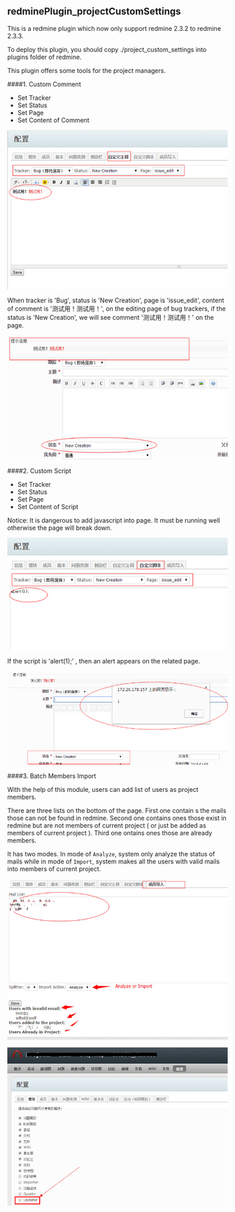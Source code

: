 ## redminePlugin_projectCustomSettings

This is a redmine plugin which now only support redmine 2.3.2 to redmine 2.3.3.

To deploy this plugin, you should copy ./project_custom_settings into plugins folder of redmine.

This plugin offers some tools for the project managers.

####1. Custom Comment

* Set Tracker
* Set Status
* Set Page
* Set Content of Comment

![image](https://github.com/nmgfrank/redminePlugin_projectCustomSettings/blob/master/readme_pic/comment_setting.jpg)

When tracker is 'Bug', status is 'New Creation', page is 'issue_edit', content of comment is '测试用！测试用！', 
on the editing page of bug trackers, if the status is 'New Creation', we will see comment  '测试用！测试用！' on the page.

![image](https://github.com/nmgfrank/redminePlugin_projectCustomSettings/blob/master/readme_pic/comment_show.jpg)


####2. Custom Script

* Set Tracker
* Set Status
* Set Page
* Set Content of Script

Notice: It is dangerous to add javascript into page. It must be running well otherwise the page will break down.

![image](https://github.com/nmgfrank/redminePlugin_projectCustomSettings/blob/master/readme_pic/script_edit.jpg)

If the script is 'alert(1);' , then an alert appears on the related page.

![image](https://github.com/nmgfrank/redminePlugin_projectCustomSettings/blob/master/readme_pic/script_show.jpg)

####3. Batch Members Import

With the help of this module, users can add list of users as project members.

There are three lists on the bottom of the page. First one contain s the mails those can not be found in redmine. Second one contains ones those exist in redmine but are not members of current project ( or just be added as members of current project ). Third one ontains ones those are already members.

It has two modes. In mode of `Analyze`, system only analyze the status of mails while in mode of `Import`, system makes all the users with valid mails into members of current project. 

![image](https://github.com/nmgfrank/redminePlugin_projectCustomSettings/blob/master/readme_pic/users.jpg)

















![image](https://github.com/nmgfrank/redminePlugin_redmineUpdater/blob/master/readme_pic/EnableModule.jpg) 

